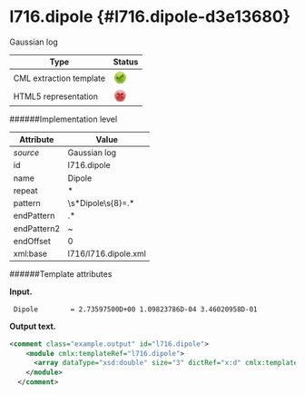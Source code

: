 # l716.dipole {#l716.dipole-d3e13680}

Gaussian log

| Type                                                                                                                                                                                                  | Status                                                                                                                                                                                                |
|----|----|
| CML extraction template                                                                                                                                                                               | ![](/imgs/Total.png)                                                                                                                                                                                  |
| HTML5 representation                                                                                                                                                                                  | ![](/imgs/None.png)                                                                                                                                                                                   |

######Implementation level

| Attribute                                                                                                                                                                                             | Value                                                                                                                                                                                                 |
|----|----|
| *source*                                                                                                                                                                                              | Gaussian log                                                                                                                                                                                          |
| id                                                                                                                                                                                                    | l716.dipole                                                                                                                                                                                           |
| name                                                                                                                                                                                                  | Dipole                                                                                                                                                                                                |
| repeat                                                                                                                                                                                                | \*                                                                                                                                                                                                    |
| pattern                                                                                                                                                                                               | \\s\*Dipole\\s{8}=.\*                                                                                                                                                                                 |
| endPattern                                                                                                                                                                                            | .\*                                                                                                                                                                                                   |
| endPattern2                                                                                                                                                                                           | \~                                                                                                                                                                                                    |
| endOffset                                                                                                                                                                                             | 0                                                                                                                                                                                                     |
| xml:base                                                                                                                                                                                              | l716/l716.dipole.xml                                                                                                                                                                                  |

######Template attributes

**Input.**

     Dipole        = 2.73597500D+00 1.09823786D-04 3.46020958D-01
      

**Output text.**

```xml
<comment class="example.output" id="l716.dipole">
    <module cmlx:templateRef="l716.dipole">
      <array dataType="xsd:double" size="3" dictRef="x:d" cmlx:templateRef="dipole">2.735975 1.09823786E-4 0.346020958</array>
    </module>
  </comment>
```
